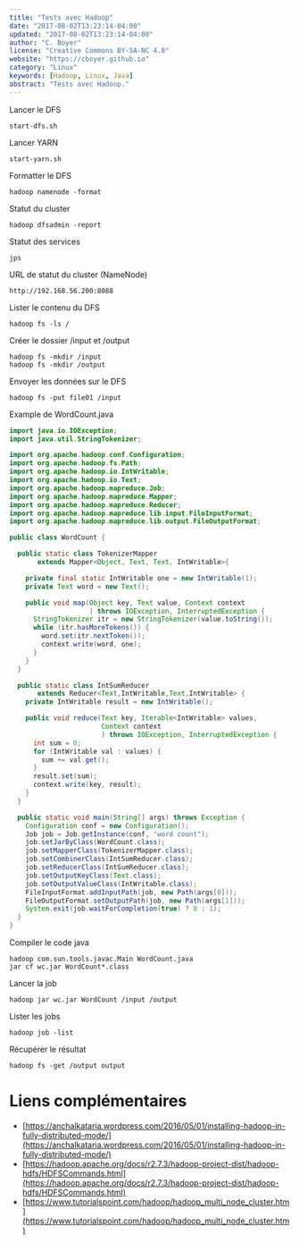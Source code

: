 ```yaml
---
title: "Tests avec Hadoop"
date: "2017-08-02T13:23:14-04:00"
updated: "2017-08-02T13:23:14-04:00"
author: "C. Boyer"
license: "Creative Commons BY-SA-NC 4.0"
website: "https://cboyer.github.io"
category: "Linux"
keywords: [Hadoop, Linux, Java]
abstract: "Tests avec Hadoop."
---
```



Lancer le DFS
```console
start-dfs.sh
```

Lancer YARN
```console
start-yarn.sh
```

Formatter le DFS
```console
hadoop namenode -format
```

Statut du cluster
```console
hadoop dfsadmin -report
```

Statut des services
```console
jps
```

URL de statut du cluster (NameNode)
```console
http://192.168.56.200:8088
```

Lister le contenu du DFS
```console
hadoop fs -ls /
```

Créer le dossier /input et /output
```console
hadoop fs -mkdir /input
hadoop fs -mkdir /output
```

Envoyer les données sur le DFS
```console
hadoop fs -put file01 /input
```

Example de WordCount.java
```Java
import java.io.IOException;
import java.util.StringTokenizer;

import org.apache.hadoop.conf.Configuration;
import org.apache.hadoop.fs.Path;
import org.apache.hadoop.io.IntWritable;
import org.apache.hadoop.io.Text;
import org.apache.hadoop.mapreduce.Job;
import org.apache.hadoop.mapreduce.Mapper;
import org.apache.hadoop.mapreduce.Reducer;
import org.apache.hadoop.mapreduce.lib.input.FileInputFormat;
import org.apache.hadoop.mapreduce.lib.output.FileOutputFormat;

public class WordCount {

  public static class TokenizerMapper
       extends Mapper<Object, Text, Text, IntWritable>{

    private final static IntWritable one = new IntWritable(1);
    private Text word = new Text();

    public void map(Object key, Text value, Context context
                    ) throws IOException, InterruptedException {
      StringTokenizer itr = new StringTokenizer(value.toString());
      while (itr.hasMoreTokens()) {
        word.set(itr.nextToken());
        context.write(word, one);
      }
    }
  }

  public static class IntSumReducer
       extends Reducer<Text,IntWritable,Text,IntWritable> {
    private IntWritable result = new IntWritable();

    public void reduce(Text key, Iterable<IntWritable> values,
                       Context context
                       ) throws IOException, InterruptedException {
      int sum = 0;
      for (IntWritable val : values) {
        sum += val.get();
      }
      result.set(sum);
      context.write(key, result);
    }
  }

  public static void main(String[] args) throws Exception {
    Configuration conf = new Configuration();
    Job job = Job.getInstance(conf, "word count");
    job.setJarByClass(WordCount.class);
    job.setMapperClass(TokenizerMapper.class);
    job.setCombinerClass(IntSumReducer.class);
    job.setReducerClass(IntSumReducer.class);
    job.setOutputKeyClass(Text.class);
    job.setOutputValueClass(IntWritable.class);
    FileInputFormat.addInputPath(job, new Path(args[0]));
    FileOutputFormat.setOutputPath(job, new Path(args[1]));
    System.exit(job.waitForCompletion(true) ? 0 : 1);
  }
}
```

Compiler le code java
```console
hadoop com.sun.tools.javac.Main WordCount.java
jar cf wc.jar WordCount*.class
```

Lancer la job
```console
hadoop jar wc.jar WordCount /input /output
```

Lister les jobs
```console
hadoop job -list
```

Récupérer le résultat
```console
hadoop fs -get /output output
```

# Liens complémentaires
 - [https://anchalkataria.wordpress.com/2016/05/01/installing-hadoop-in-fully-distributed-mode/](https://anchalkataria.wordpress.com/2016/05/01/installing-hadoop-in-fully-distributed-mode/)
 - [https://hadoop.apache.org/docs/r2.7.3/hadoop-project-dist/hadoop-hdfs/HDFSCommands.html](https://hadoop.apache.org/docs/r2.7.3/hadoop-project-dist/hadoop-hdfs/HDFSCommands.html)
 - [https://www.tutorialspoint.com/hadoop/hadoop_multi_node_cluster.htm](https://www.tutorialspoint.com/hadoop/hadoop_multi_node_cluster.htm)

